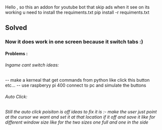 Hello , so this an addon for youtube bot that skip ads when it see on 
its working u need to install the requiments.txt 
pip install -r requiments.txt
<h2>Solved</h2>
<h3>Now it does work in one screen because it switch tabs :)</h3>
<h4>Problems :</h4>
<h6>Ingame cant switch ideas:</h6>
<h7>
-- make a kerneal that get commands from python like click this button etc...
-- use raspberyy pi 400 connect to pc and simulate the buttons </h7>
<h6>Auto Click:<h6>
<h7>
Still the auto click poisiton is off  ideas to fix it is :- make the user just point at the cursor we want and set it at that location if it off and save it like for different window size like for the two sizes one full and one in the side </h7>


